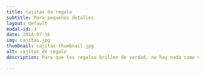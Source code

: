 ```yaml
---
title: Cajitas de regalo
subtitle: Para pequeños detalles
layout: default
modal-id: 3
date: 2014-07-16
img: cajitas.jpg
thumbnail: cajitas-thumbnail.jpg
alt: cajitas de regalo 
description: Para que los regalos brillen de verdad, no hay nada como estas preciosas cajas personalizadas con el nombre o mensaje que desees.

---
```

